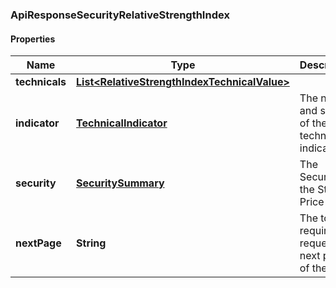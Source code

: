
### ApiResponseSecurityRelativeStrengthIndex

#### Properties
Name | Type | Description | Notes
------------ | ------------- | ------------- | -------------
**technicals** | [**List&lt;RelativeStrengthIndexTechnicalValue&gt;**](RelativeStrengthIndexTechnicalValue.md) |  |  [optional]
**indicator** | [**TechnicalIndicator**](TechnicalIndicator.md) | The name and symbol of the technical indicator |  [optional]
**security** | [**SecuritySummary**](SecuritySummary.md) | The Security of the Stock Price |  [optional]
**nextPage** | **String** | The token required to request the next page of the data |  [optional]



